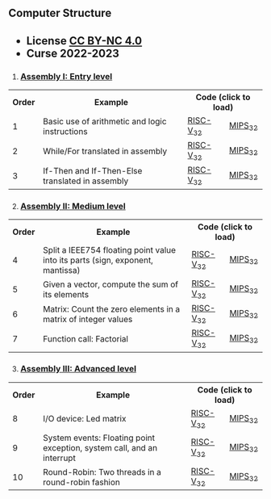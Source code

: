 ## Computer Structure

<html>
<h2><ul>
<li>License <a href="http:/creativecommons.org/licenses/by-nc/4.0/">CC BY-NC 4.0</a> </li>
<li>Curse 2022-2023</li>
</ul></h2>
</html>


1. ### <ins>Assembly I: Entry level</ins>

<html>
 <small>
 <table style="width:100%;" width="100%">
  <tr><th>Order</th><th>Example</th><th colspan=2>Code (click to load)</th></tr>

  <tr><td>1</td><td>Basic use of arithmetic and logic instructions</td>
      <td>
      <a class="btn btn-outline-primary py-0 my-1 text-dark font-weight-bold text-justify" href="https://wepsim.github.io/wepsim/ws_dist/wepsim-classic.html?mode=ep&examples_set=Default-RISCV&example=0&simulator=assembly:register_file"><span class="rounded text-primary font-weight-bold">RISC-V<sub>32</sub></span></a>
      </td>
      <td>
      <a class="btn btn-outline-primary py-0 my-1 text-dark font-weight-bold text-justify" href="https://wepsim.github.io/wepsim/ws_dist/wepsim-classic.html?mode=ep&examples_set=Default-MIPS&example=0&simulator=assembly:register_file"><span class="rounded text-primary font-weight-bold">MIPS<sub>32</sub></span></a>
      </td>
  </tr>

  <tr><td>2</td><td>While/For translated in assembly</td>
      <td>
      <a class="btn btn-outline-primary py-0 my-1 text-dark font-weight-bold text-justify" href="https://wepsim.github.io/wepsim/ws_dist/wepsim-classic.html?mode=ep&examples_set=Default-RISCV&example=2&simulator=assembly:register_file"><span class="rounded text-primary font-weight-bold">RISC-V<sub>32</sub></span></a>
      </td>
      <td>
      <a class="btn btn-outline-primary py-0 my-1 text-dark font-weight-bold text-justify" href="https://wepsim.github.io/wepsim/ws_dist/wepsim-classic.html?mode=ep&examples_set=Default-MIPS&example=2&simulator=assembly:register_file"><span class="rounded text-primary font-weight-bold">MIPS<sub>32</sub></span></a>
      </td>
  </tr>

  <tr><td>3</td><td>If-Then and If-Then-Else translated in assembly</td>
      <td>
      <a class="btn btn-outline-primary py-0 my-1 text-dark font-weight-bold text-justify" href="https://wepsim.github.io/wepsim/ws_dist/wepsim-classic.html?mode=ep&examples_set=Default-RISCV&example=3&simulator=assembly:register_file"><span class="rounded text-primary font-weight-bold">RISC-V<sub>32</sub></span></a>
      </td>
      <td>
      <a class="btn btn-outline-primary py-0 my-1 text-dark font-weight-bold text-justify" href="https://wepsim.github.io/wepsim/ws_dist/wepsim-classic.html?mode=ep&examples_set=Default-MIPS&example=3&simulator=assembly:register_file"><span class="rounded text-primary font-weight-bold">MIPS<sub>32</sub></span></a>
      </td>
  </tr>

 </table>
 </small>
</html>


2. ### <ins>Assembly II: Medium level</ins>  

<html>
 <small>
 <table style="width:100%;" width="100%">
  <tr><th>Order</th><th>Example</th><th colspan=2>Code (click to load)</th></tr>

  <tr><td>4</td><td>Split a IEEE754 floating point value into its parts (sign, exponent, mantissa)</td>
      <td>
      <a class="btn btn-outline-primary py-0 my-1 text-dark font-weight-bold text-justify" href="https://wepsim.github.io/wepsim/ws_dist/wepsim-classic.html?mode=ep&examples_set=Default-RISCV&example=6&simulator=assembly:register_file"><span class="rounded text-primary font-weight-bold">RISC-V<sub>32</sub></span></a>
      </td>
      <td>
      <a class="btn btn-outline-primary py-0 my-1 text-dark font-weight-bold text-justify" href="https://wepsim.github.io/wepsim/ws_dist/wepsim-classic.html?mode=ep&examples_set=Default-MIPS&example=5&simulator=assembly:register_file"><span class="rounded text-primary font-weight-bold">MIPS<sub>32</sub></span></a>
      </td>
  </tr>

  <tr><td>5</td><td>Given a vector, compute the sum of its elements</td>
      <td>
      <a class="btn btn-outline-primary py-0 my-1 text-dark font-weight-bold text-justify" href="https://wepsim.github.io/wepsim/ws_dist/wepsim-classic.html?mode=ep&examples_set=Default-RISCV&example=4&simulator=assembly:register_file"><span class="rounded text-primary font-weight-bold">RISC-V<sub>32</sub></span></a>
      </td>
      <td>
      <a class="btn btn-outline-primary py-0 my-1 text-dark font-weight-bold text-justify" href="https://wepsim.github.io/wepsim/ws_dist/wepsim-classic.html?mode=ep&examples_set=Default-MIPS&example=4&simulator=assembly:register_file"><span class="rounded text-primary font-weight-bold">MIPS<sub>32</sub></span></a>
      </td>
  </tr>

  <tr><td>6</td><td>Matrix: Count the zero elements in a matrix of integer values</td>
      <td>
      <a class="btn btn-outline-primary py-0 my-1 text-dark font-weight-bold text-justify" href="https://wepsim.github.io/wepsim/ws_dist/wepsim-classic.html?mode=ep&examples_set=Default-RISCV&example=7&simulator=assembly:register_file"><span class="rounded text-primary font-weight-bold">RISC-V<sub>32</sub></span></a>
      </td>
      <td>
      <a class="btn btn-outline-primary py-0 my-1 text-dark font-weight-bold text-justify" href="https://wepsim.github.io/wepsim/ws_dist/wepsim-classic.html?mode=ep&examples_set=Default-MIPS&example=7&simulator=assembly:register_file"><span class="rounded text-primary font-weight-bold">MIPS<sub>32</sub></span></a>
      </td>
  </tr>

  <tr><td>7</td><td>Function call: Factorial</td>
      <td>
      <a class="btn btn-outline-primary py-0 my-1 text-dark font-weight-bold text-justify" href="https://wepsim.github.io/wepsim/ws_dist/?mode=ep&examples_set=Default-RISCV&example=9&simulator=assembly:register_file"><span class="rounded text-primary font-weight-bold">RISC-V<sub>32</sub></span></a>
      </td>
      <td>
      <a class="btn btn-outline-primary py-0 my-1 text-dark font-weight-bold text-justify" href="https://wepsim.github.io/wepsim/ws_dist/?mode=ep&examples_set=Default-MIPS&example=16&simulator=assembly:register_file"><span class="rounded text-primary font-weight-bold">MIPS<sub>32</sub></span></a>
      </td>
  </tr>

 </table>
 </small>
</html>


3. ### <ins>Assembly III: Advanced level</ins>  

<html>
 <small>
 <table style="width:100%;" width="100%">
  <tr><th>Order</th><th>Example</th><th colspan=2>Code (click to load)</th></tr>

  <tr><td>8</td><td>I/O device: Led matrix</td>
      <td>
      <a class="btn btn-outline-primary py-0 my-1 text-dark font-weight-bold text-justify" href="https://wepsim.github.io/wepsim/ws_dist/?mode=ep&examples_set=Default-RISCV&example=18&simulator=assembly:ledmatrix"><span class="rounded text-primary font-weight-bold">RISC-V<sub>32</sub></span></a>
      </td>
      <td>
      <a class="btn btn-outline-primary py-0 my-1 text-dark font-weight-bold text-justify" href="https://wepsim.github.io/wepsim/ws_dist/?mode=ep&examples_set=Default-MIPS&example=14&simulator=assembly:ledmatrix"><span class="rounded text-primary font-weight-bold">MIPS<sub>32</sub></span></a>
      </td>
  </tr>

  <tr><td>9</td><td>System events: Floating point exception, system call, and an interrupt</td>
      <td>
      <a class="btn btn-outline-primary py-0 my-1 text-dark font-weight-bold text-justify" href="https://wepsim.github.io/wepsim/ws_dist/?mode=ep&examples_set=Default-RISCV&example=15&simulator=assembly:register_file"><span class="rounded text-primary font-weight-bold">RISC-V<sub>32</sub></span></a>
      </td>
      <td>
      <a class="btn btn-outline-primary py-0 my-1 text-dark font-weight-bold text-justify" href="https://wepsim.github.io/wepsim/ws_dist/?mode=ep&examples_set=Default-MIPS&example=12&simulator=assembly:screen"><span class="rounded text-primary font-weight-bold">MIPS<sub>32</sub></span></a>
      </td>
  </tr>

  <tr><td>10</td><td>Round-Robin: Two threads in a round-robin fashion</td>
      <td>
      <a class="btn btn-outline-primary py-0 my-1 text-dark font-weight-bold text-justify" href="https://wepsim.github.io/wepsim/ws_dist/?mode=ep&examples_set=Default-RISCV&example=19&simulator=assembly:screen"><span class="rounded text-primary font-weight-bold">RISC-V<sub>32</sub></span></a>
      </td>
      <td>
      <a class="btn btn-outline-primary py-0 my-1 text-dark font-weight-bold text-justify" href="https://wepsim.github.io/wepsim/ws_dist/?mode=ep&examples_set=Default-MIPS&example=19&simulator=assembly:screen"><span class="rounded text-primary font-weight-bold">MIPS<sub>32</sub></span></a>
      </td>
  </tr>

 </table>
 </small>
</html>

